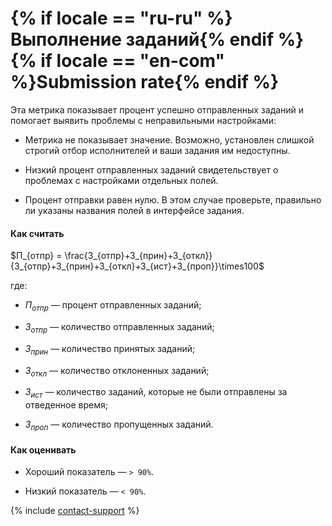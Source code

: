 # {% if locale == "ru-ru" %}Выполнение заданий{% endif %}{% if locale == "en-com" %}Submission rate{% endif %}

Эта метрика показывает процент успешно отправленных заданий и помогает выявить проблемы с неправильными настройками:

- Метрика не показывает значение. Возможно, установлен слишкой строгий отбор исполнителей и ваши задания им недоступны.

- Низкий процент отправленных заданий свидетельствует о проблемах с настройками отдельных полей.

- Процент отправки равен нулю. В этом случае проверьте, правильно ли указаны названия полей в интерфейсе задания.

#### Как считать

$П_{отпр} = \frac{З_{отпр}+З_{прин}+З_{откл}}{З_{отпр}+З_{прин}+З_{откл}+З_{ист}+З_{проп}}\times100$

где:

- $П_{отпр}$ — процент отправленных заданий;

- $З_{отпр}$ — количество отправленных заданий;

- $З_{прин}$ — количество принятых заданий;

- $З_{откл}$ — количество отклоненных заданий;

- $З_{ист}$ — количество заданий, которые не были отправлены за отведенное время;

- $З_{проп}$ — количество пропущенных заданий.

#### Как оценивать

- Хороший показатель — `> 90%`.

- Низкий показатель — `< 90%`.

{% include [contact-support](../../_includes/contact-support-help.md) %}